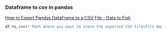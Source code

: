 ### Dataframe to csv in pandas 


[How to Export Pandas DataFrame to a CSV File - Data to Fish](https://datatofish.com/export-dataframe-to-csv/)


 

```python
df.to_csv(r'Path where you want to store the exported CSV file\File Name.csv', sep=';')
```

